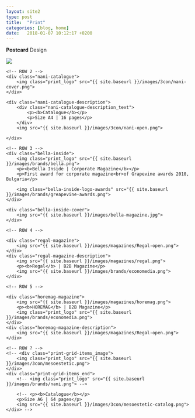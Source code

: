 ```yaml
---
layout: site2
type: post
title:  "Print"
categories: [blog, home]
date:   2018-01-07 10:12:17 +0200
---
```


<div class="print-grid">
	<!-- ROW 1 -->
	<div class="postcards-description">
		<p><b>Postcard</b> Design</p>
	</div>
	<div class="postcards">
		<img src="{{ site.baseurl }}/images/postcards-pattern.png">
	</div>

	<!-- ROW 2 -->
	<div class="nani-catalogue">
		<img class="print_logo" src="{{ site.baseurl }}/images/3con/nani-cover.png">
	</div>

	<div class="nani-catalogue-description">
		<div class="nani-catalogue-description_text">
			<p><b>Catalogue</b></p>
			<p>Size A4 | 16 pages</p>
		</div>
		<img src="{{ site.baseurl }}/images/3con/nani-open.png">

	</div>

	<!-- ROW 3 -->
	<div class="bella-inside">
		<img class="print_logo" src="{{ site.baseurl }}/images/brands/bella.png">
		<p><b>Bella Inside | Corporate Magazine</b></p>
		<p>First award for corporate magazine<br>of Grapevine awards 2010, Bulgaria</p>

		<img class="bella-inside-logo-awards" src="{{ site.baseurl }}/images/brands/greapevine-awards.png">
	</div>

	<div class="bella-inside-cover">
		<img src="{{ site.baseurl }}/images/bella-magazine.jpg">
	</div>

	<!-- ROW 4 -->

	<div class="regal-magazine">
		<img src="{{ site.baseurl }}/images/magazines/Regal-open.png">
	</div>
	<div class="regal-magazine-description">
		<img src="{{ site.baseurl }}/images/magazines/regal.png">
		<p><b>Regal</b> | B2B Magazine</p>
		<img src="{{ site.baseurl }}/images/brands/economedia.png">
	</div>

	<!-- ROW 5 -->

	<div class="horemag-magazine">
		<img src="{{ site.baseurl }}/images/magazines/horemag.png">
		<p><b>HOREMAG</b> | B2B Magazine</p>
		<img class="print_logo" src="{{ site.baseurl }}/images/brands/economedia.png">
	</div>
	<div class="horemag-magazine-description">
		<img src="{{ site.baseurl }}/images/magazines/Regal-open.png">
	</div>

	<!-- ROW ? -->
	<!-- <div class="print-grid-items_image">
		<img class="print_logo" src="{{ site.baseurl }}/images/3con/mesoestetic.png">
	</div>
	<div class="print-grid-items_end">
		<!-- <img class="print_logo" src="{{ site.baseurl }}/images/brands/nani.png"> -->

		<!-- <p><b>Catalogue</b></p>
		<p>Size A6 | 64 pages</p>
		<img src="{{ site.baseurl }}/images/3con/mesoestetic-catalog.png">
	</div> -->

</div>
